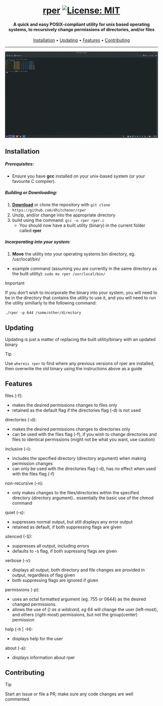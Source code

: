 <h1 align="center">
  <br>
  <a href="https://github.com/dhitchenor/rper">rper</a>
  <a href="https://opensource.org/license/MIT"><img alt="License: MIT" src="https://img.shields.io/badge/License-MIT-green.svg"></a>
</h1>

<h4 align="center">A quick and easy POSIX-compliant utility for unix based operating systems, to recursively change permissions of directories, and/or files</h4>

<p align="center">
  <a href="#installation">Installation</a> •
  <a href="#updating">Updating</a> •
  <a href="#features">Features</a> •
  <a href="#contributing">Contributing</a>
</p>

---

![rper usage](https://raw.githubusercontent.com/dhitchenor/rper/main/.github/images/rper_usage.gif)

## Installation

##### Prerequisites:
* Ensure you have **gcc** installed on your unix-based system (or your favourite C compiler).

##### Building or Downloading:
1. **[Download](https://github.com/dhitchenor/rper/archive/main.zip)** or clone the repository with `git clone https://github.com/dhitchenor/rper`
2. Unzip, and/or change into the appropriate directory
3. build using the command: `gcc -o rper rper.c`
   * You should now have a built utility (binary) in the current folder called **rper**

##### Incorporating into your system:
1.  **Move** the utility into your operating systems bin directory, eg. /usr/local/bin/
   * example command (assuming you are currently in the same directory as the built utility): `sudo mv rper /usr/local/bin/`

> [!IMPORTANT]
> If you don't wish to incorporate the binary into your system,
> you will need to be in the directory that contains the utility to use it, and
> you will need to run the utility similiarly to the following command:
>
> `./rper -p 644 /some/other/directory`

## Updating

Updating is just a matter of replacing the built utility/binary with an updated binary

> [!TIP]
> Use `whereis rper` to find where any previous versions of rper are installed,
> then overwrite the old binary using the instructions above as a guide

## Features

files (-f):
- makes the desired permissions changes to files only
- retained as the default flag if the directories flag (-d) is not used

directories (-d):
- makes the desired permissions changes to directories only
- can be used with the files flag (-f), if you wish to change directories and files to identical permissions (might not be what you want, use caution)

inclusive (-i):
- includes the specified directory (directory argument) when making permission changes
- can only be used with the directories flag (-d), has no effect when used with the files flag (-f)

non-recursive (-n):
- only makes changes to the files/directories within the specified directory (directory argument).. essentially the basic use of the chmod command

quiet (-s):
- suppresses normal output, but still displays any error output
- retained as default, if both suppressing flags are given

silenced (-S):
- suppresses all output, including errors
- defaults to -s flag, if both supressing flags are given

verbose (-v):
- displays all output; both directory and file changes are provided in output, regardless of flag given
- both suppressing flags are ignored if given

permissions (-p):
- uses an octal formatted argument (eg. 755 or 0644) as the desired changed permissions.
- allows the use of (*) as a wildcard, eg 6*4 will change the user (left-most), and others (right-most) permissions, but not the group(center) permission

help (-h | -H):
- displays help for the user

about (-a):
- displays information about rper

## Contributing

> [!TIP]
> Start an issue or file a PR; make sure any code changes are well commented.
